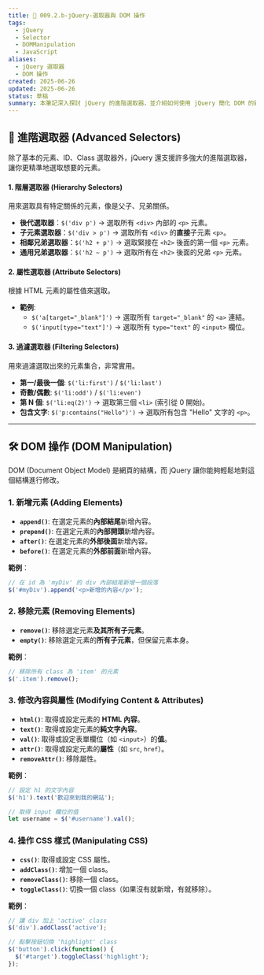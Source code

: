 ```yaml
---
title: 📌 009.2.b-jQuery-選取器與 DOM 操作
tags:
  - jQuery
  - Selector
  - DOMManipulation
  - JavaScript
aliases:
  - jQuery 選取器
  - DOM 操作
created: 2025-06-26
updated: 2025-06-26
status: 草稿
summary: 本筆記深入探討 jQuery 的進階選取器，並介紹如何使用 jQuery 簡化 DOM 的新增、修改、刪除、移動等操作。
---
```


## 📘 進階選取器 (Advanced Selectors)

除了基本的元素、ID、Class 選取器外，jQuery 還支援許多強大的進階選取器，讓你更精準地選取想要的元素。

#### **1. 階層選取器 (Hierarchy Selectors)**

用來選取具有特定關係的元素，像是父子、兄弟關係。
- **後代選取器**：`$('div p')` -> 選取所有 `<div>` 內部的 `<p>` 元素。
- **子元素選取器**：`$('div > p')` -> 選取所有 `<div>` 的**直接**子元素 `<p>`。
- **相鄰兄弟選取器**：`$('h2 + p')` -> 選取緊接在 `<h2>` 後面的第一個 `<p>` 元素。
- **通用兄弟選取器**：`$('h2 ~ p')` -> 選取所有在 `<h2>` 後面的兄弟 `<p>` 元素。

#### **2. 屬性選取器 (Attribute Selectors)**

根據 HTML 元素的屬性值來選取。
- **範例**:
  - `$('a[target="_blank"]')` -> 選取所有 `target="_blank"` 的 `<a>` 連結。
  - `$('input[type="text"]')` -> 選取所有 `type="text"` 的 `<input>` 欄位。

#### **3. 過濾選取器 (Filtering Selectors)**

用來過濾選取出來的元素集合，非常實用。
- **第一/最後一個**: `$('li:first')` / `$('li:last')`
- **奇數/偶數**: `$('li:odd')` / `$('li:even')`
- **第 N 個**: `$('li:eq(2)')` -> 選取第三個 `<li>` (索引從 0 開始)。
- **包含文字**: `$('p:contains("Hello")')` -> 選取所有包含 "Hello" 文字的 `<p>`。

---

## 🛠️ DOM 操作 (DOM Manipulation)

DOM (Document Object Model) 是網頁的結構，而 jQuery 讓你能夠輕鬆地對這個結構進行修改。

### 1. **新增元素 (Adding Elements)**

- **`append()`**: 在選定元素的**內部結尾**新增內容。
- **`prepend()`**: 在選定元素的**內部開頭**新增內容。
- **`after()`**: 在選定元素的**外部後面**新增內容。
- **`before()`**: 在選定元素的**外部前面**新增內容。

**範例**：

```javascript
// 在 id 為 'myDiv' 的 div 內部結尾新增一個段落
$('#myDiv').append('<p>新增的內容</p>');
```

### 2. **移除元素 (Removing Elements)**

- **`remove()`**: 移除選定元素**及其所有子元素**。
- **`empty()`**: 移除選定元素的**所有子元素**，但保留元素本身。

**範例**：

```javascript
// 移除所有 class 為 'item' 的元素
$('.item').remove();
```

### 3. **修改內容與屬性 (Modifying Content & Attributes)**

- **`html()`**: 取得或設定元素的 **HTML 內容**。
- **`text()`**: 取得或設定元素的**純文字內容**。
- **`val()`**: 取得或設定表單欄位（如 `<input>`）的**值**。
- **`attr()`**: 取得或設定元素的**屬性**（如 `src`, `href`）。
- **`removeAttr()`**: 移除屬性。

**範例**：

```javascript
// 設定 h1 的文字內容
$('h1').text('歡迎來到我的網站');

// 取得 input 欄位的值
let username = $('#username').val();
```

### 4. **操作 CSS 樣式 (Manipulating CSS)**

- **`css()`**: 取得或設定 CSS 屬性。
- **`addClass()`**: 增加一個 class。
- **`removeClass()`**: 移除一個 class。
- **`toggleClass()`**: 切換一個 class（如果沒有就新增，有就移除）。

**範例**：

```javascript
// 讓 div 加上 'active' class
$('div').addClass('active');

// 點擊按鈕切換 'highlight' class
$('button').click(function() {
  $('#target').toggleClass('highlight');
});
```